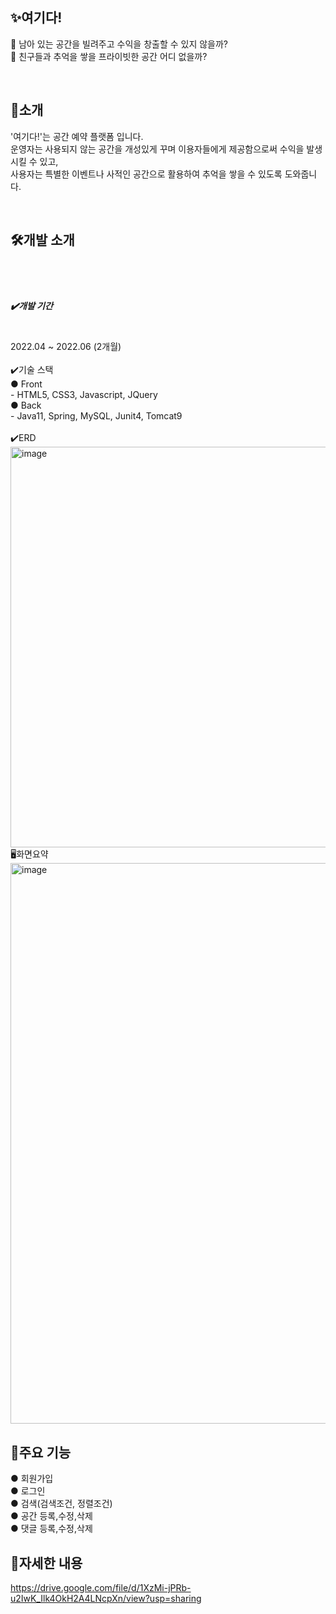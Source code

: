 ✨여기다!
--
🤔 남아 있는 공간을 빌려주고 수익을 창출할 수 있지 않을까?<br>
🥺 친구들과 추억을 쌓을 프라이빗한 공간 어디 없을까?<br>

<br>

🎤소개
--
'여기다!'는 공간 예약 플랫폼 입니다.<br>
운영자는 사용되지 않는 공간을 개성있게 꾸며 이용자들에게 제공함으로써 수익을 발생시킬 수 있고,<br>
사용자는 특별한 이벤트나 사적인 공간으로 활용하여 추억을 쌓을 수 있도록 도와줍니다.<br>

<br>

🛠️개발 소개
--
 &nbsp;<h5>✔️개발 기간</h5><br>
 2022.04 ~ 2022.06 (2개월)<br><br>
 ✔️기술 스택<br>
   ● Front<br>
    - HTML5, CSS3, Javascript, JQuery<br>
   ● Back<br>
    - Java11, Spring, MySQL, Junit4, Tomcat9<br><br>
 ✔️ERD<br>
 <img width="641" alt="image" src="https://user-images.githubusercontent.com/53562331/176169199-2f534319-9d4f-42fe-a038-8de4c15bc31a.png">
<br>
🖥️화면요약
--
<img width="897" alt="image" src="https://user-images.githubusercontent.com/53562331/176169527-43f44672-7462-4b14-9ff3-f80faf484fc9.png">

<br>

📌주요 기능
--
● 회원가입<br>
● 로그인<br>
● 검색(검색조건, 정렬조건)<br>
● 공간 등록,수정,삭제<br>
● 댓글 등록,수정,삭제<br>


📑자세한 내용
--
https://drive.google.com/file/d/1XzMi-jPRb-u2IwK_Ilk4OkH2A4LNcpXn/view?usp=sharing

